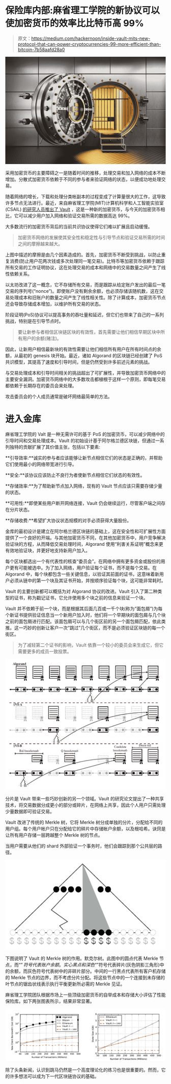 # 保险库内部:麻省理工学院的新协议可以使加密货币的效率比比特币高 99%

> 原文：<https://medium.com/hackernoon/inside-vault-mits-new-protocol-that-can-power-cryptocurrencies-99-more-efficient-than-bitcoin-7b58aafd28a0>

![](img/b2b2cf622bd8426d76c7da57b7dfc224.png)

采用加密货币的主要障碍之一是随着时间的推移，处理交易和加入网络的成本不断增加。分散式加密货币依赖于不同的参与者来验证网络的状态，以便成功地处理交易。

随着网络的增长，下载和处理分类帐副本的过程变成了计算量很大的工作，这导致许多节点无法进行。最近，来自麻省理工学院(MIT)计算机科学和人工智能实验室(CSAIL) [的研究人员推出了 Vault](http://people.csail.mit.edu/nickolai/papers/leung-vault-eprint.pdf) ，这是一种新的加密货币，与今天的加密货币相比，它可以减少用户加入网络和验证交易所需的数据高达 99%。

大多数流行的加密货币背后的当前共识协议使得它们难以扩展且启动缓慢。

> 加密货币网络的发展使其安全性和稳定性与引导节点和验证交易所需的时间之间的摩擦越来越大。

上图中描述的摩擦是由几个因素造成的。首先，加密货币不断受到挑战，以防止重复消费(防止用户花两次钱或多次处理同一笔交易)。比特币等加密货币依赖于跟踪所有交易的工作证明协议，这在处理交易的成本和网络中的交易数量之间产生了线性依赖关系。

以太坊改进了这一概念，它不存储所有交易，而是跟踪从给定账户发出的最后一笔交易的序列号(“nonce”)。即使账户没有剩余余额，也必须存储该随机数，这在交易处理成本和旧账户的数量之间产生了线性相关性。除了计算成本，加密货币节点还会导致存储成本增加，以维护所有交易的状态。

阶段证明(PoS)协议可以提高事务的吞吐量和延迟，但它们也带来了自己的一系列挑战，特别是在引导节点时。

> 要让新参与者相信区块链区块的有效性，首先需要让他们相信早期区块中所有用户的余额(赌注)。

因此，让新用户相信最新块的有效性需要让他们相信所有用户在所有时间点的余额，从最初的 genesis 块开始。最近，诸如 Algorand 的区块链已经创建了 PoS 共识模型，其提高了速度和引导时间，但是仍然受到许多前述元素的挑战。

与交易处理成本和引导时间相关的挑战超出了可扩展性，并导致加密货币网络中的主要安全漏洞。加密货币网络中的大多数攻击都植根于这样一个原则，即每笔交易都依赖于长期存在的委员会来处理。

攻击委员会的个人成员通常是破坏网络最简单的方法。

# 进入金库

麻省理工学院的 Valt 是一种无需许可的基于 PoS 的加密货币，可以减少网络中的引导时间和交易处理成本。Vault 的初始设计基于阿尔格兰德区块链，但通过一系列独特的贡献扩展了其价值主张，包括以下要素:

**引导效率:**诚实的参与者应该能够让新节点相信它们的状态是正确的，并帮助它们使用最小的网络带宽进行引导。

**安全:**该协议应该防止不良行为者使新节点相信它们状态的有效性。

**存储效率:**为了帮助新节点加入网络，现有的 Vault 节点应该只需要存储少量的状态。

**可用性:**即使某些用户断开网络连接，Vault 仍会继续运行，尽管客户端之间存在分片状态。

**存储收费:**希望扩大协议状态规模的对手必须获得大量股份。

金库的最初设计是建立在阿尔格兰德区块链的基础上，这在安全性和可扩展性方面提供了一个良好的开端。与其他加密货币不同，在其他加密货币中，用户竞争解决验证块的方程，从而降低交易处理时间，Algorand 使用“利害关系证明”概念来更有效地验证块，并更好地支持新用户加入。

每个区块都选出一个有代表性的核查“委员会”。在网络中拥有更多资金或股份的用户更有可能被选中。为了加入网络，用户验证每个证书，而不是每个交易。在 Algorand 中，每个块都包含一些关键信息，以验证其前面的证书，这意味着新用户必须从链中的第一个块及其证书开始，并按顺序验证每个块，这可能非常耗时。

Vault 的主要创新都可以概括为对 Algorand 协议的改进。Vault 引入了第二种类型的证书，称为戳记证书，它允许使用多个块之前的信息来验证一个块。

Vault 并不依赖于前一个块，而是根据其后面几百或一千个块(称为“面包屑”)为每个新证书提供验证信息当一个新用户加入时，他们将一个早期块的面包屑与几个块之前的面包屑进行匹配。该面包屑可以与几个街区前的另一个面包屑匹配，依此类推。这一巧妙的创新让客户一次“跳过”几个街区，而不是必须验证区块链的每一个街区。

> 为了减轻第二个证书的影响，Vault 依靠一个较小的委员会来生成它，但它需要更多的成员一致投票。

![](img/bfb5e1ad7bd45d66e82912a1e0728a4e.png)

分片是 Vault 带来一些巧妙创新的另一个领域。Vault 的研究论文提出了一种共享技术，将交易数据分成更小的部分或碎片，在网络上共享，因此个人用户只需处理少量数据即可验证交易。

Vault 改进了传统的 Merkle 树，它将 Merkle 树分成单独的分片，分配给不同的用户组。每个用户帐户只在分配给它的碎片中存储帐户余额，以及根哈希。诀窍是让所有用户存储一层跨越整个 Merkle 树的节点。

当用户需要从他们的 shard 外部验证一个事务时，他们会跟踪到那个公共层的路径。

![](img/ca321d1a17ff427c923d7f92e3570e46.png)

下图说明了 Vault 的 Merkle 树的作用。默克尔树。此图中的圆点代表 Merkle 节点，而“$”符号代表账户余额。实心黑点和深色“$”符号代表碎片(灰色阴影三角形)中的余额，而灰色符号代表树中的非碎片部分。中间的一行黑点代表所有客户机存储的 Merkle 节点的边界，而不考虑分片分配。将这些节点中的一个连接到未存储的叶节点的锯齿状线表示执行平衡更新所必需的 Merkle 见证。

麻省理工学院团队根据市场上一些顶级加密货币的自举成本和存储大小评估了性能保险库。如下两张图表所示，结果非常显著。

![](img/fb88ad4d625b7a91126ca3be0f9ca012.png)

除了头条新闻，认识到跳马仍然是一个高度理论化的练习也是很重要的。然而，它的许多想法可以成为下一代区块链协议的基础。